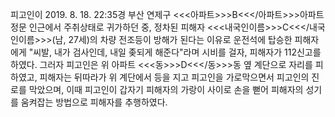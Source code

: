 피고인이 2019. 8. 18. 22:35경 부산 연제구 <<<아파트>>>B<<</아파트>>>아파트 정문 인근에서 주취상태로 귀가하던 중, 정차된 피해자 <<<내국인이름>>>C<<</내국인이름>>>(남, 27세)의 차량 전조등이 방해가 된다는 이유로 운전석에 탑승한 피해자에게 "씨발, 내가 검사인데, 내일 좆되게 해준다"라며 시비를 걸자, 피해자가 112신고를 하였다.
그러자 피고인은 위 아파트 <<<동>>>D<<</동>>>동 옆 계단으로 자리를 피하였고, 피해자는 뒤따라가 위 계단에서 등을 지고 피고인을 가로막으면서 피고인의 진로를 막았으며, 이때 피고인이 갑자기 피해자의 가랑이 사이로 손을 뻗어 피해자의 성기를 움켜잡는 방법으로 피해자를 추행하였다.